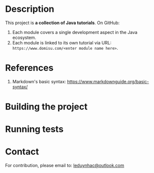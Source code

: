# Description
This project is **a collection of Java tutorials**. On GitHub: <br>
1. Each module covers a single development aspect in the Java ecosystem.
2. Each module is linked to its own tutorial via URL: `https://www.domisu.com/<enter module name here>`.

# References
1. Markdown's basic syntax: https://www.markdownguide.org/basic-syntax/

# Building the project

# Running tests

# Contact
For contribution, please email to: leduynhac@outlook.com


